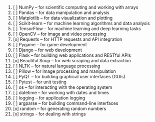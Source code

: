 1. [ ]  NumPy – for scientific computing and working with arrays
2. [ ]  Pandas – for data manipulation and analysis
3. [ ]  Matplotlib – for data visualization and plotting
4. [ ]  Scikit-learn – for machine learning algorithms and data analysis
5. [ ]  TensorFlow – for machine learning and deep learning tasks
6. [ ]  OpenCV – for image and video processing
7. [x]  Requests – for HTTP requests and API integration
8. [ ]  Pygame – for game development
9. [ ]  Django – for web development
10. [ ]  Flask – for building web applications and RESTful APIs
11. [x]  Beautiful Soup – for web scraping and data extraction
12. [ ]  NLTK – for natural language processing
13. [ ]  Pillow – for image processing and manipulation
14. [ ]  PyQT – for building graphical user interfaces (GUIs)
15. [ ]  Pytest – for unit testing
16. [ ]  os – for interacting with the operating system
17. [ ]  datetime – for working with dates and times
18. [ ]  logging – for application logging
19. [ ]  argparse – for building command-line interfaces
20. [x]  random – for generating random numbers
21. [x] strings - for dealing with strings